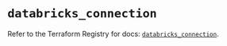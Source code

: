 # `databricks_connection`

Refer to the Terraform Registry for docs: [`databricks_connection`](https://registry.terraform.io/providers/databricks/databricks/1.48.1/docs/resources/connection).
